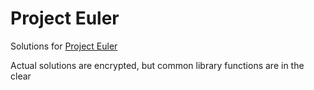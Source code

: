 # Project Euler

Solutions for [Project Euler](https://projecteuler.net)

Actual solutions are encrypted, but common library functions are in the clear